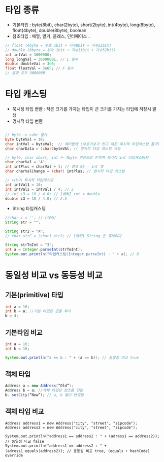 # 타입 종류 
- 기본타입 : byte(8bit), char(2byte), short(2byte), int(4byte), long(8byte), float(4byte), double(8byte), boolean
- 참조타입 : 배열, 열거, 클래스, 인터페이스 ..

```java
// float (4byte = 부호 1bit + 지수8bit + 가수23bit)
// double (8byte = 부호 1bit + 지수11bit + 가수52bit)
int intVal = 3000000;
long longVal = 3000000L; // L 필수
double doubleVal = 3e6;
float floatVal = 3e6F; // F 필수
// 결과 모두 3000000
```

# 타입 캐스팅
- 묵시정 타입 변환 : 작은 크기를 가지는 타입이 큰 크기를 가지는 타입에 저장시 발생 
- 명시적 타입 변환 
```java

// byte -> cahr 불가
byte byteVal = 10;
char intVal = byteVal;  // 에러발생 (부호기호가 있기 때문 묵시적 타입캐스팅 불가)
char charData = (char)byteVAl; // 명시적 타입 캐스팅 가능

// byte, char short, int 는 4byte 연산으로 인하여 묵시적 int 타입캐스팅됨
char charVal = 'A';
int intPlus = charVal + 1; // 결과 66 - int 형 
char charValChange = (char) intPlus; // 명시적 타입 캐스팅

// 나누기 묵시적 타입캐스팅
int intVal1 = 10;
int intVal2 = intVal1 / 4; // 2
// int i3 = 10 / 4.0; // [에러] int < double
double i3 = 10 / 4.0; // 2.5
```
- String 타입캐스팅
```java
//char c = ''; // [에러]
String str = "";

String str2 = "A";
// char strC = (char) str2; // [에러] String 은 객체이다

String strToInt = "3";
int a = Integer.parseInt(strToInt);
System.out.println("타입캐스팅(Integer.parseInt) : " + a); // B
```


# 동일성 비교 vs 동등성 비교

## 기본(primitive) 타입
```java
int a = 10; 
int b = a; //기본 타입은 값을 복사
b = 4;
```

## 기본타입 비교
```java
int a = 10;
int b = 10;

System.out.println("a == b : " + (a == b)); // 동일성 비교 true
```

## 객체 타입
```java
Address a = new Address(“Old”); 
Address b = a; //객체 타입은 참조를 전달
b. setCity(“New”); // a, b 둘다 변경됨
```

## 객체 타입 비교
```
Address address1 = new Address("city", "street", "zipcode");
Address address2 = new Address("city", "street", "zipcode");

System.out.println("address1 == address2 : " + (adress1 == address2)); // 동일성 비교 false
System.out.println("address1 == address2 : " + (adress1.equals(address2)); // 동등성 비교 true, (equals + hashCode) override
```


